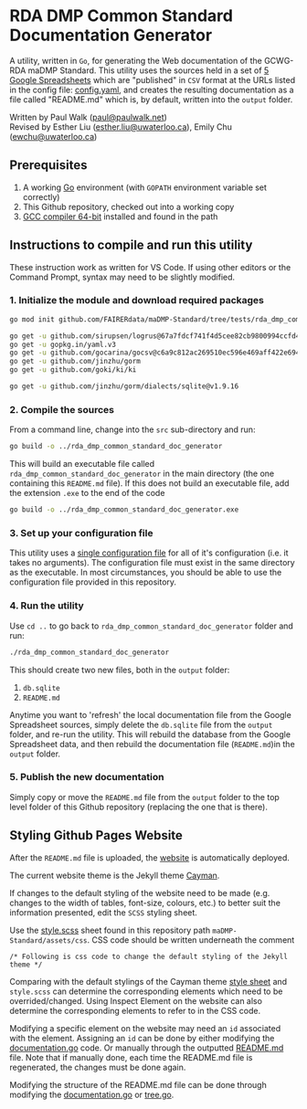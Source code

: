 # RDA DMP Common Standard Documentation Generator

A utility, written in `Go`, for generating the Web documentation of the GCWG-RDA maDMP Standard. This utility uses the sources held in a set of [5 Google Spreadsheets](https://docs.google.com/spreadsheets/d/e/2PACX-1vTLLFvV7jnRCAdef34_JgN6py7GPNQGZkizXr6dEUW-X2oEA_AZQXLjrQxHcHZZsIMWQCS3mqOPxlKx/pub?gid=750759343#) which are "published" in `CSV` format at the URLs listed in the config file: [config.yaml](config.yaml), and creates the resulting documentation as a file called "README.md" which is, by default, written into the `output` folder.

Written by Paul Walk (paul@paulwalk.net)\
Revised by Esther Liu (esther.liu@uwaterloo.ca), Emily Chu (ewchu@uwaterloo.ca)

## Prerequisites

1. A working [Go](https://golang.org) environment (with `GOPATH` environment variable set correctly)
2. This Github repository, checked out into a working copy
3. [GCC compiler 64-bit](https://jmeubank.github.io/tdm-gcc/) installed and found in the path 

## Instructions to compile and run this utility

These instruction work as written for VS Code. If using other editors or the Command Prompt, syntax may need to be slightly modified. 

### 1. Initialize the module and download required packages
```bash
go mod init github.com/FAIRERdata/maDMP-Standard/tree/tests/rda_dmp_common_standard_doc_generator

go get -u github.com/sirupsen/logrus@67a7fdcf741f4d5cee82cb9800994ccfd4393ad0
go get -u gopkg.in/yaml.v3
go get -u github.com/gocarina/gocsv@c6a9c812ac269510ec596e469aff422e694ec6fd
go get -u github.com/jinzhu/gorm
go get -u github.com/goki/ki/ki

go get -u github.com/jinzhu/gorm/dialects/sqlite@v1.9.16
```

### 2. Compile the sources

From a command line, change into the `src` sub-directory and run:

```bash
go build -o ../rda_dmp_common_standard_doc_generator
```

This will build an executable file called `rda_dmp_common_standard_doc_generator` in the main directory (the one containing this `README.md` file). If this does not build an executable file, add the extension `.exe` to the end of the code 
```bash
go build -o ../rda_dmp_common_standard_doc_generator.exe
```

### 3. Set up your configuration file

This utility uses a [single configuration file](config.yaml) for all of it's configuration (i.e. it takes no arguments). The configuration file must exist in the same directory as the executable. In most circumstances, you should be able to use the configuration file provided in this repository.

### 4. Run the utility

Use `cd ..` to go back to `rda_dmp_common_standard_doc_generator` folder and run: 

```bash
./rda_dmp_common_standard_doc_generator
```

This should create two new files, both in the `output` folder:

1. `db.sqlite`
2. `README.md`

Anytime you want to 'refresh' the local documentation file from the Google Spreadsheet sources, simply delete the `db.sqlite` file from the `output` folder, and re-run the utility. This will rebuild the database from the Google Spreadsheet data, and then rebuild the documentation file (`README.md`)in the `output` folder.


### 5. Publish the new documentation
Simply copy or move the `README.md` file from the `output` folder to the top level folder of this Github repository (replacing the one that is there).

## Styling Github Pages Website
After the `README.md` file is uploaded, the [website](https://fairerdata.github.io/maDMP-Standard/) is automatically deployed. 

The current website theme is the Jekyll theme [Cayman](https://github.com/pages-themes/cayman). 

If changes to the default styling of the website need to be made (e.g. changes to the width of tables, font-size, colours, etc.) to better suit the information presented, edit the `SCSS` styling sheet. 

Use the [style.scss](https://github.com/FAIRERdata/maDMP-Standard/blob/Master/assets/css/style.scss) sheet found in this repository path `maDMP-Standard/assets/css`. 
CSS code should be written underneath the comment 

```/* Following is css code to change the default styling of the Jekyll theme */```

Comparing with the default stylings of the Cayman theme [style sheet](https://github.com/pages-themes/cayman/blob/master/_sass/jekyll-theme-cayman.scss) and `style.scss` can determine the corresponding elements which need to be overrided/changed. Using Inspect Element on the website can also determine the corresponding elements to refer to in the CSS code.

Modifying a specific element on the website may need an `id` associated with the element. Assigning an `id` can be done by either modifying the [documentation.go](https://github.com/FAIRERdata/maDMP-Standard/blob/Master/rda_dmp_common_standard_doc_generator/src/documentation.go) code. Or manually through the outputted [README.md](https://github.com/FAIRERdata/maDMP-Standard/blob/Master/README.md) file. Note that if manually done, each time the README.md file is regenerated, the changes must be done again.

Modifying the structure of the README.md file can be done through modifying the [documentation.go](https://github.com/FAIRERdata/maDMP-Standard/blob/Master/rda_dmp_common_standard_doc_generator/src/documentation.go) or [tree.go](https://github.com/FAIRERdata/maDMP-Standard/blob/Master/rda_dmp_common_standard_doc_generator/src/tree.go).


